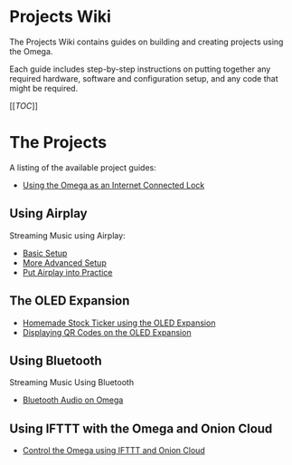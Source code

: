 # Projects Wiki

The Projects Wiki contains guides on building and creating projects using the Omega. 

Each guide includes step-by-step instructions on putting together any required hardware, software and configuration setup, and any code that might be required.

[[_TOC_]]



[//]: # (The Projects)

# The Projects

A listing of the available project guides:

* [Using the Omega as an Internet Connected Lock](./Using-Omega-As-Remote-Lock)

## Using Airplay

Streaming Music using Airplay:
  * [Basic Setup](./How-To-Stream-music-Using-Airplay/1.Installing-ShairportSync)
  * [More Advanced Setup](./How-To-Stream-music-Using-Airplay/2.Advanced-Settings)
  * [Put Airplay into Practice](./How-To-Stream-music-Using-Airplay/3.Put-Airplay-into-Practice)

## The OLED Expansion
* [Homemade Stock Ticker using the OLED Expansion](./Homemade_Stock_Ticker)
* [Displaying QR Codes on the OLED Expansion](./OLED-QR-Code-Generator)

## Using Bluetooth

Streaming Music Using Bluetooth

* [Bluetooth Audio on Omega](../Tutorials/Bluetooth-Streaming-Audio)

## Using IFTTT with the Omega and Onion Cloud

* [Control the Omega using IFTTT and Onion Cloud](./IFTTT+Omega)